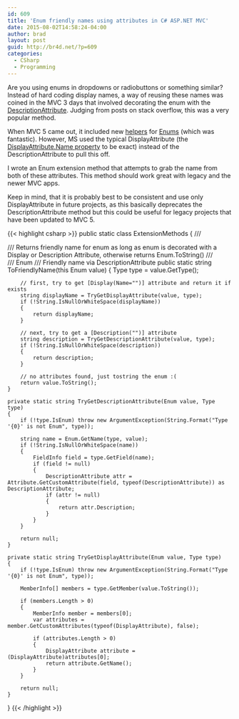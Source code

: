 ```yaml
---
id: 609
title: 'Enum friendly names using attributes in C# ASP.NET MVC'
date: 2015-08-02T14:58:24-04:00
author: brad
layout: post
guid: http://br4d.net/?p=609
categories:
  - CSharp
  - Programming
---
```

Are you using enums in dropdowns or radiobuttons or something similar? Instead of hard coding display names, a way of reusing these names was coined in the MVC 3 days that involved decorating the enum with the [DescriptionAttribute](https://msdn.microsoft.com/en-us/library/system.componentmodel.descriptionattribute%28v=vs.110%29.aspx). Judging from posts on stack overflow, this was a very popular method.

When MVC 5 came out, it included new [helpers](https://msdn.microsoft.com/en-us/library/system.web.mvc.html.selectextensions.enumdropdownlistfor%28v=vs.118%29.aspx) for [Enums](https://msdn.microsoft.com/en-us/library/system.web.mvc.html.enumhelper%28v=vs.118%29.aspx) (which was fantastic). However, MS used the typical DisplayAttribute (the [DisplayAttribute.Name property](https://msdn.microsoft.com/en-us/library/system.componentmodel.dataannotations.displayattribute.name%28v=vs.110%29.aspx) to be exact) instead of the DescriptionAttribute to pull this off.

I wrote an Enum extension method that attempts to grab the name from both of these attributes. This method should work great with legacy and the newer MVC apps.

Keep in mind, that it is probably best to be consistent and use only DisplayAttribute in future projects, as this basically deprecates the DescriptionAttribute method but this could be useful for legacy projects that have been updated to MVC 5.

{{< highlight csharp >}}
public static class ExtensionMethods
{
    /// <summary>
    /// Returns friendly name for enum as long as enum is decorated with a Display or Description Attribute, otherwise returns Enum.ToString()
    /// </summary>
    /// <param name="value">Enum</param>
    /// <returns>Friendly name via DescriptionAttribute</returns>
    public static string ToFriendlyName(this Enum value)
    {
        Type type = value.GetType();

        // first, try to get [Display(Name="")] attribute and return it if exists
        string displayName = TryGetDisplayAttribute(value, type);
        if (!String.IsNullOrWhiteSpace(displayName))
        {
            return displayName;
        }

        // next, try to get a [Description("")] attribute
        string description = TryGetDescriptionAttribute(value, type);
        if (!String.IsNullOrWhiteSpace(description))
        {
            return description;
        }

        // no attributes found, just tostring the enum :(
        return value.ToString();
    }

    private static string TryGetDescriptionAttribute(Enum value, Type type)
    {
        if (!type.IsEnum) throw new ArgumentException(String.Format("Type '{0}' is not Enum", type));

        string name = Enum.GetName(type, value);
        if (!String.IsNullOrWhiteSpace(name))
        {
            FieldInfo field = type.GetField(name);
            if (field != null)
            {
                DescriptionAttribute attr = Attribute.GetCustomAttribute(field, typeof(DescriptionAttribute)) as DescriptionAttribute;
                if (attr != null)
                {
                    return attr.Description;
                }
            }
        }

        return null;
    }

    private static string TryGetDisplayAttribute(Enum value, Type type)
    {
        if (!type.IsEnum) throw new ArgumentException(String.Format("Type '{0}' is not Enum", type));

        MemberInfo[] members = type.GetMember(value.ToString());

        if (members.Length > 0)
        {
            MemberInfo member = members[0];
            var attributes = member.GetCustomAttributes(typeof(DisplayAttribute), false);

            if (attributes.Length > 0)
            {
                DisplayAttribute attribute = (DisplayAttribute)attributes[0];
                return attribute.GetName();
            }
        }

        return null;
    }
}
{{< /highlight >}}
